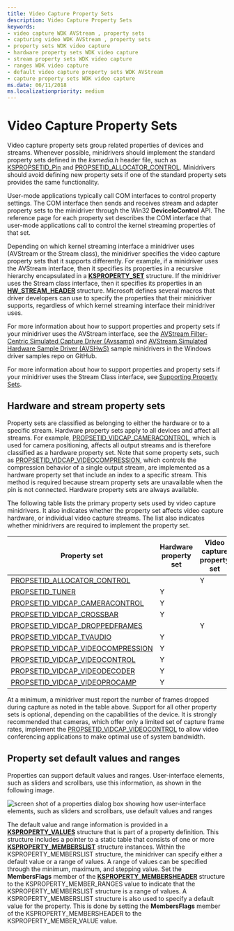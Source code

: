 ```yaml
---
title: Video Capture Property Sets
description: Video Capture Property Sets
keywords:
- video capture WDK AVStream , property sets
- capturing video WDK AVStream , property sets
- property sets WDK video capture
- hardware property sets WDK video capture
- stream property sets WDK video capture
- ranges WDK video capture
- default video capture property sets WDK AVStream
- capture property sets WDK video capture
ms.date: 06/11/2018
ms.localizationpriority: medium
---
```


# Video Capture Property Sets

Video capture property sets group related properties of devices and streams. Whenever possible, minidrivers should implement the standard property sets defined in the *ksmedia.h* header file, such as [KSPROPSETID\_Pin](kspropsetid-pin.md) and [PROPSETID\_ALLOCATOR\_CONTROL](propsetid-allocator-control.md). Minidrivers should avoid defining new property sets if one of the standard property sets provides the same functionality.

User-mode applications typically call COM interfaces to control property settings. The COM interface then sends and receives stream and adapter property sets to the minidriver through the Win32 **DeviceIoControl** API. The reference page for each property set describes the COM interface that user-mode applications call to control the kernel streaming properties of that set.

Depending on which kernel streaming interface a minidriver uses (AVStream or the Stream class), the minidriver specifies the video capture property sets that it supports differently. For example, if a minidriver uses the AVStream interface, then it specifies its properties in a recursive hierarchy encapsulated in a [**KSPROPERTY\_SET**](/windows-hardware/drivers/ddi/ks/ns-ks-ksproperty_set) structure. If the minidriver uses the Stream class interface, then it specifies its properties in an [**HW\_STREAM\_HEADER**](/windows-hardware/drivers/ddi/strmini/ns-strmini-_hw_stream_header) structure. Microsoft defines several macros that driver developers can use to specify the properties that their minidriver supports, regardless of which kernel streaming interface their minidriver uses.

For more information about how to support properties and property sets if your minidriver uses the AVStream interface, see the [AVStream Filter-Centric Simulated Capture Driver (Avssamp)](/samples/microsoft/windows-driver-samples/avstream-filter-centric-simulated-capture-sample-driver-avssamp/) and [AVStream Simulated Hardware Sample Driver (AVSHwS)](/samples/microsoft/windows-driver-samples/avstream-simulated-hardware-sample-driver-avshws/) sample minidrivers in the Windows driver samples repo on GitHub.

For more information about how to support properties and property sets if your minidriver uses the Stream Class interface, see [Supporting Property Sets](supporting-property-sets.md).

## Hardware and stream property sets

Property sets are classified as belonging to either the hardware or to a specific stream. Hardware property sets apply to all devices and affect all streams. For example, [PROPSETID\_VIDCAP\_CAMERACONTROL](propsetid-vidcap-cameracontrol.md), which is used for camera positioning, affects all output streams and is therefore classified as a hardware property set. Note that some property sets, such as [PROPSETID\_VIDCAP\_VIDEOCOMPRESSION](propsetid-vidcap-videocompression.md), which controls the compression behavior of a single output stream, are implemented as a hardware property set that include an index to a specific stream. This method is required because stream property sets are unavailable when the pin is not connected. Hardware property sets are always available.

The following table lists the primary property sets used by video capture minidrivers. It also indicates whether the property set affects video capture hardware, or individual video capture streams. The list also indicates whether minidrivers are required to implement the property set.

| Property set | Hardware property set | Video capture property set | Required |
| --- | --- | --- | --- |
| [PROPSETID_ALLOCATOR_CONTROL](propsetid-allocator-control.md) |  | Y |  |
| [PROPSETID_TUNER](propsetid-tuner.md) | Y |  |  |
| [PROPSETID_VIDCAP_CAMERACONTROL](propsetid-vidcap-cameracontrol.md) | Y |  |  |
| [PROPSETID_VIDCAP_CROSSBAR](propsetid-vidcap-crossbar.md) | Y |  |  |
| [PROPSETID_VIDCAP_DROPPEDFRAMES](propsetid-vidcap-droppedframes.md) |  | Y | Y |
| [PROPSETID_VIDCAP_TVAUDIO](propsetid-vidcap-tvaudio.md) | Y |  |  |
| [PROPSETID_VIDCAP_VIDEOCOMPRESSION](propsetid-vidcap-videocompression.md) | Y |  |  |
| [PROPSETID_VIDCAP_VIDEOCONTROL](propsetid-vidcap-videocontrol.md) | Y |  |  |
| [PROPSETID_VIDCAP_VIDEODECODER](propsetid-vidcap-videodecoder.md) | Y |  |  |
| [PROPSETID_VIDCAP_VIDEOPROCAMP](propsetid-vidcap-videoprocamp.md) | Y |  |  |

At a minimum, a minidriver must report the number of frames dropped during capture as noted in the table above. Support for all other property sets is optional, depending on the capabilities of the device. It is strongly recommended that cameras, which offer only a limited set of capture frame rates, implement the [PROPSETID\_VIDCAP\_VIDEOCONTROL](propsetid-vidcap-videocontrol.md) to allow video conferencing applications to make optimal use of system bandwidth.

## Property set default values and ranges

Properties can support default values and ranges. User-interface elements, such as sliders and scrollbars, use this information, as shown in the following image.

![screen shot of a properties dialog box showing how user-interface elements, such as sliders and scrollbars, use default values and ranges](images/vcuiprop.gif)

The default value and range information is provided in a [**KSPROPERTY\_VALUES**](/windows-hardware/drivers/ddi/ks/ns-ks-ksproperty_values) structure that is part of a property definition. This structure includes a pointer to a static table that consists of one or more [**KSPROPERTY\_MEMBERSLIST**](/windows-hardware/drivers/ddi/ks/ns-ks-ksproperty_memberslist) structure instances. Within the KSPROPERTY\_MEMBERSLIST structure, the minidriver can specify either a default value or a range of values. A range of values can be specified through the minimum, maximum, and stepping value. Set the **MembersFlags** member of the [**KSPROPERTY\_MEMBERSHEADER**](/windows-hardware/drivers/ddi/ks/ns-ks-ksproperty_membersheader) structure to the KSPROPERTY\_MEMBER\_RANGES value to indicate that the KSPROPERTY\_MEMBERSLIST structure is a range of values. A KSPROPERTY\_MEMBERSLIST structure is also used to specify a default value for the property. This is done by setting the **MembersFlags** member of the KSPROPERTY\_MEMBERSHEADER to the KSPROPERTY\_MEMBER\_VALUE value.

